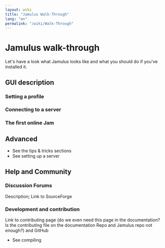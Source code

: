 ```yaml
---
layout: wiki
title: "Jamulus Walk-Through"
lang: "en"
permalink: "/wiki/Walk-Through"
---
```

# Jamulus walk-through
Let's have a look what Jamulus looks like and what you should do if you've installed it.
## GUI description
### Setting a profile
### Connecting to a server
### The first online Jam
## Advanced
* See the tips & tricks sections
* See setting up a server

## Help and Community
### Discussion Forums
Description; Link to SourceForge
### Development and contribution
Link to contributing page (do we even need this page in the documentation? Is the contributing file on the documentation Repo and Jamulus repo not enough?) and GitHub
* See compiling
